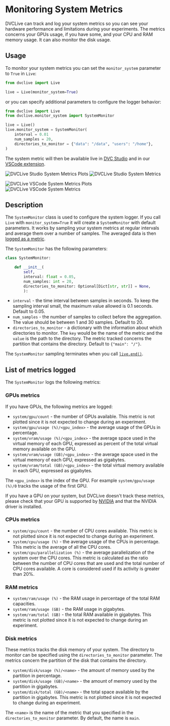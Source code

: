 # Monitoring System Metrics

DVCLive can track and log your system metrics so you can see your hardware
performance and limitations during your experiments. The metrics concerns your
GPUs usage, if you have some, and your CPU and RAM memory usage. It can also
monitor the disk usage.

## Usage

To monitor your system metrics you can set the `monitor_system` parameter to
`True` in `Live`:

```py
from dvclive import Live

live = Live(monitor_system=True)
```

or you can specify additional parameters to configure the logger behavior:

```py
from dvclive import Live
from dvclive.monitor_system import SystemMonitor

live = Live()
live.monitor_system = SystemMonitor(
    interval = 0.01
    num_samples = 20,
    directories_to_monitor = {"data": "/data", "users": "/home"},
)
```

The system metric will then be available live in
[DVC Studio](https://dvc.org/doc/studio) and in our
[VSCode extension](https://marketplace.visualstudio.com/items?itemName=Iterative.dvc).

<toggle>
<tab title="DVC Studio">

![DVCLive Studio System Metrics Plots](/img/dvclive-studio-system-metrics-plots.png)
![DVCLive Studio System Metrics](/img/dvclive-studio-system-metrics.png)

</tab>
<tab title="VSCode Extension">

![DVCLive VSCode System Metrics Plots](/img/dvclive-vscode-system-metrics-plots.png)
![DVCLive VSCode System Metrics](/img/dvclive-vscode-system-metrics.png)

</tab>

</toggle>

## Description

The `SystemMonitor` class is used to configure the system logger. If you call
`Live` with `monitor_system=True` it will create a `SystemMonitor` with default
parameters. It works by sampling your system metrics at regular intervals and
average them over a number of samples. The averaged data is then
[logged as a metric](https://dvc.org/doc/dvclive/live/log_metric).

The `SystemMonitor` has the following parameters:

```py
class SystemMonitor:

    def __init__(
        self,
        interval: float = 0.05,
        num_samples: int = 20,
        directories_to_monitor: Optional[Dict[str, str]] = None,
        ):
```

- `interval` - the time interval between samples in seconds. To keep the
  sampling interval small, the maximum value allowed is 0.1 seconds. Default to
  0.05.
- `num_samples` - the number of samples to collect before the aggregation. The
  value should be between 1 and 30 samples. Default to 20.
- `directories_to_monitor` - a dictionary with the information about which
  directories to monitor. The `key` would be the name of the metric and the
  `value` is the path to the directory. The metric tracked concerns the
  partition that contains the directory. Default to `{"main": "/"}`.

The `SystemMonitor` sampling terminates when you call
[`live.end()`](https://dvc.org/doc/dvclive/live/end).

## List of metrics logged

The `SystemMonitor` logs the following metrics:

### GPUs metrics

If you have GPUs, the following metrics are logged:

- `system/gpu/count` - the number of GPUs available. This metric is not plotted
  since it is not expected to change during an experiment.
- `system/gpu/usage (%)/<gpu_index>` - the average usage of the GPUs in
  percentage.
- `system/vram/usage (%)/<gpu_index>` - the average space used in the virtual
  memory of each GPU, expressed as percent of the total virtual memory available
  on the GPU.
- `system/vram/usage (GB)/<gpu_index>` - the average space used in the virtual
  memory of each GPU, expressed as gigabytes.
- `system/vram/total (GB)/<gpu_index>` - the total virtual memory available in
  each GPU, expressed as gigabytes.

The `<gpu_index>` is the index of the GPU. For example `system/gpu/usage (%)/0`
tracks the usage of the first GPU.

<admon type="tip">

If you have a GPU on your system, but DVCLive doesn't track these metrics,
please check that your GPU is supported by
[NVIDIA](https://www.nvidia.com/en-gb/geforce/graphics-cards/) and that the
NVIDIA driver is installed.

</admon>

### CPUs metrics

- `system/cpu/count` - the number of CPU cores available. This metric is not
  plotted since it is not expected to change during an experiment.
- `system/cpu/usage (%)` - the average usage of the CPUs in percentage. This
  metric is the average of all the CPU cores.
- `system/cpu/parallelization (%)` - the average parallelization of the system
  over the CPU cores. This metric is calculated as the ratio between the number
  of CPU cores that are used and the total number of CPU cores available. A core
  is considered used if its activity is greater than 20%.

### RAM metrics

- `system/ram/usage (%)` - the RAM usage in percentage of the total RAM
  capacities.
- `system/ram/usage (GB)` - the RAM usage in gigabytes.
- `system/ram/total (GB)` - the total RAM available in gigabytes. This metric is
  not plotted since it is not expected to change during an experiment.

### Disk metrics

These metrics tracks the disk memory of your system. The directory to monitor
can be specified using the `directories_to_monitor` parameter. The metrics
concern the partition of the disk that contains the directory.

- `system/disk/usage (%)/<name>` - the amount of memory used by the partition in
  percentage.
- `system/disk/usage (GB)/<name>` - the amount of memory used by the partition
  in gigabytes.
- `system/disk/total (GB)/<name>` - the total space available by the partition
  in gigabytes. This metric is not plotted since it is not expected to change
  during an experiment.

The `<name>` is the name of the metric that you specified in the
`directories_to_monitor` parameter. By default, the name is `main`.
